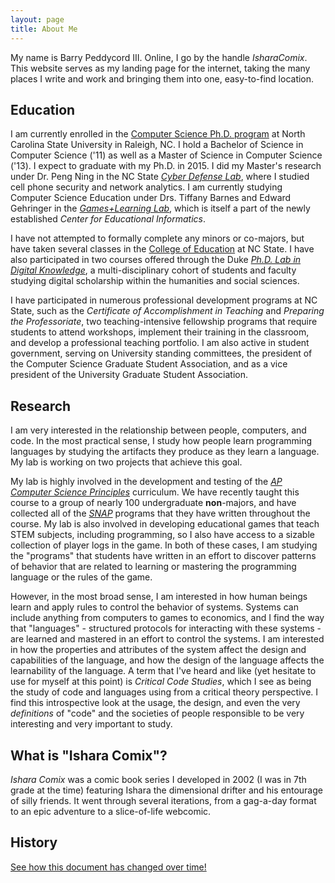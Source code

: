 ```yaml
---
layout: page
title: About Me
---
```


My name is Barry Peddycord III. Online, I go by the handle *IsharaComix*. This website serves as my landing page for the internet, taking the many places I write and work and bringing them into one, easy-to-find location.


Education
---------
I am currently enrolled in the [Computer Science Ph.D. program](http://www.csc.ncsu.edu) at North Carolina State University in Raleigh, NC. I hold a Bachelor of Science in Computer Science ('11) as well as a Master of Science in Computer Science ('13). I expect to graduate with my Ph.D. in 2015. I did my Master's research under Dr. Peng Ning in the NC State *[Cyber Defense Lab](http://discovery.csc.ncsu.edu)*, where I studied cell phone security and network analytics. I am currently studying Computer Science Education under Drs. Tiffany Barnes and Edward Gehringer in the *[Games+Learning Lab](http://eliza.csc.ncsu.edu)*, which is itself a part of the newly established *Center for Educational Informatics*.

I have not attempted to formally complete any minors or co-majors, but have taken several classes in the [College of Education](http://ced.ncsu.edu/) at NC State. I have also participated in two courses offered through the Duke *[Ph.D. Lab in Digital Knowledge](http://sites.fhi.duke.edu/phdlab/)*, a multi-disciplinary cohort of students and faculty studying digital scholarship within the humanities and social sciences.

I have participated in numerous professional development programs at NC State, such as the *Certificate of Accomplishment in Teaching* and *Preparing the Professoriate*, two teaching-intensive fellowship programs that require students to attend workshops, implement their training in the classroom, and develop a professional teaching portfolio. I am also active in student government, serving on University standing committees, the president of the Computer Science Graduate Student Association, and as a vice president of the University Graduate Student Association.


Research
--------
I am very interested in the relationship between people, computers, and code. In the most practical sense, I study how people learn programming languages by studying the artifacts they produce as they learn a language. My lab is working on two projects that achieve this goal.

My lab is highly involved in the development and testing of the *[AP Computer Science Principles](http://csprinciples.org)* curriculum. We have recently taught this course to a group of nearly 100 undergraduate **non**-majors, and have collected all of the *[SNAP](http://snap.berkeley.edu)* programs that they have written throughout the course. My lab is also involved in developing educational games that teach STEM subjects, including programming, so I also have access to a sizable collection of player logs in the game. In both of these cases, I am studying the "programs" that students have written in an effort to discover patterns of behavior that are related to learning or mastering the programming language or the rules of the game.

However, in the most broad sense, I am interested in how human beings learn and apply rules to control the behavior of systems. Systems can include anything from computers to games to economics, and I find the way that "languages" - structured protocols for interacting with these systems - are learned and mastered in an effort to control the systems. I am interested in how the properties and attributes of the system affect the design and capabilities of the language, and how the design of the language affects the learnability of the language. A term that I've heard and like (yet hesitate to use for myself at this point) is *Critical Code Studies*, which I see as being the study of code and languages using from a critical theory perspective. I find this introspective look at the usage, the design, and even the very *definitions* of "code" and the societies of people responsible to be very interesting and very important to study.


What is "Ishara Comix"?
-----------------------
*Ishara Comix* was a comic book series I developed in 2002 (I was in 7th grade at the time) featuring Ishara the dimensional drifter and his entourage of silly friends. It went through several iterations, from a gag-a-day format to an epic adventure to a slice-of-life webcomic.


History
-------
[See how this document has changed over time!](https://github.com/isharacomix/isharacomix.github.io/commits/master/about.md)


